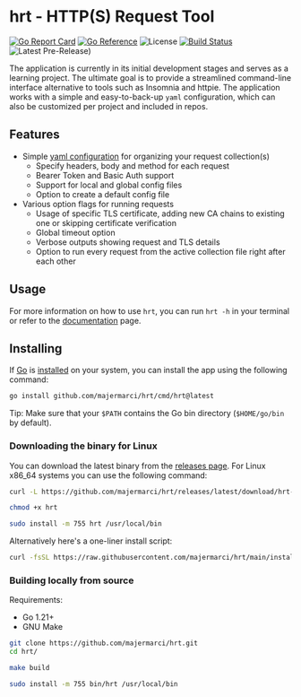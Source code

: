 # hrt - HTTP(S) Request Tool

[![Go Report Card](https://goreportcard.com/badge/github.com/majermarci/hrt)](https://goreportcard.com/report/github.com/majermarci/hrt)
[![Go Reference](https://pkg.go.dev/badge/github.com/majermarci/hrt.svg)](https://pkg.go.dev/github.com/majermarci/hrt)
![License](https://img.shields.io/github/license/majermarci/hrt?label=License)
[![Build Status](https://github.com/majermarci/hrt/actions/workflows/build.yaml/badge.svg)](https://github.com/majermarci/hrt/actions/workflows/build.yaml)
![Latest Pre-Release)](https://img.shields.io/github/v/release/majermarci/hrt?include_prereleases&label=pre-release&logo=github)
<!-- ![Latest Release)](https://img.shields.io/github/v/release/majermarci/hrt?logo=github) -->

The application is currently in its initial development stages and serves as a learning project. The ultimate goal is to provide a streamlined command-line interface alternative to tools such as Insomnia and httpie.
The application works with a simple and easy-to-back-up `yaml` configuration, which can also be customized per project and included in repos.

## Features

- Simple [yaml configuration](cmd/hrt/example_config.yaml) for organizing your request collection(s)
  - Specify headers, body and method for each request
  - Bearer Token and Basic Auth support
  - Support for local and global config files
  - Option to create a default config file
- Various option flags for running requests
  - Usage of specific TLS certificate, adding new CA chains to existing one or skipping certificate verification
  - Global timeout option
  - Verbose outputs showing request and TLS details
  - Option to run every request from the active collection file right after each other

## Usage

For more information on how to use `hrt`, you can run `hrt -h` in your terminal or refer to the [documentation](usage.md) page.

## Installing

If [Go](https://github.com/golang/go) is [installed](https://go.dev/doc/install) on your system, you can install the app using the following command:

```bash
go install github.com/majermarci/hrt/cmd/hrt@latest
```

Tip: Make sure that your `$PATH` contains the Go bin directory (`$HOME/go/bin` by default).

### Downloading the binary for Linux

You can download the latest binary from the [releases page](https://github.com/majermarci/hrt/releases).
For Linux x86_64 systems you can use the following command:

```bash
curl -L https://github.com/majermarci/hrt/releases/latest/download/hrt-linux-amd64 -o hrt

chmod +x hrt

sudo install -m 755 hrt /usr/local/bin
```

Alternatively here's a one-liner install script:

```bash
curl -fsSL https://raw.githubusercontent.com/majermarci/hrt/main/install.sh | sudo bash
```

### Building locally from source

Requirements:

- Go 1.21+
- GNU Make

```bash
git clone https://github.com/majermarci/hrt.git
cd hrt/

make build

sudo install -m 755 bin/hrt /usr/local/bin
```
